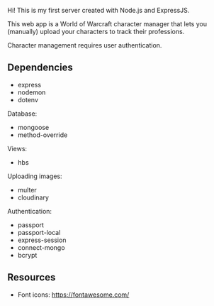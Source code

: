 Hi! This is my first server created with Node.js and ExpressJS.

This web app is a World of Warcraft character manager that lets you (manually) upload your characters to track their professions.

Character management requires user authentication.

## Dependencies
- express
- nodemon
- dotenv

Database:
- mongoose
- method-override

Views:
- hbs

Uploading images:
- multer
- cloudinary

Authentication:
- passport
- passport-local
- express-session
- connect-mongo
- bcrypt

## Resources
- Font icons: https://fontawesome.com/
